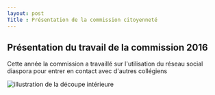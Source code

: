 ```yaml
---
layout: post
Title : Présentation de la commission citoyenneté 
---
```


## Présentation du travail de la commission 2016

Cette année la commission a travaillé sur l'utilisation du réseau social diaspora pour entrer en contact avec d'autres collégiens

![illustration de la découpe intérieure]({{site.baseurl}}/images/diaspora.png) 
